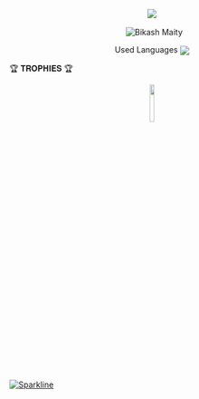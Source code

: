<p align="center">
<img src="https://github-stats-alpha.vercel.app/api/?username=PROFESSOR-9&cc=000&tc=00ff00&ic=fff000&bc=fff" align="center">
</p>

<p align="center">&nbsp;
  <img align="center" src="https://github-readme-stats.vercel.app/api?username=PROFESSOR-9&&show_icons=true&theme=midnight-purple" alt="Bikash Maity"/></p>        
 
<p align="center">
Used Languages 
<img src="https://github-readme-stats.vercel.app/api/top-langs/?username=PROFESSOR-9&layout=compact&theme=tokyonight" align="center">

🏆 𝐓𝐑𝐎𝐏𝐇𝐈𝐄𝐒 🏆
 
<p align="center">
<img width="13%" src="https://telegra.ph/file/781f039ef9eb7490b2d89.jpg" />
</p>


[![Sparkline](https://stars.medv.io/EvamariaTG/EvaMaria.svg)](https://stars.medv.io/EvamariaTG/EvaMaria)









